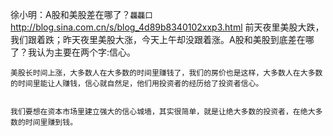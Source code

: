 徐小明：A股和美股差在哪了？`龘龘囗`
http://blog.sina.com.cn/s/blog_4d89b8340102xxp3.html
前天夜里美股大跌，我们跟着跌；昨天夜里美股大涨，今天上午却没跟着涨。A股和美股到底差在哪了？我认为主要在两个字:信心。
      

    美股长时间上涨，大多数人在大多数的时间里赚钱了，我们的房价也是这样，大多数人在大多数的时间里能让人赚钱，信心就自然足，他们用投资者的经历给了投资者信心。
      

    我们要想在资本市场里建立强大的信心城墙，其实很简单，就是让绝大多数的投资者，在绝大多数的时间里赚到钱。